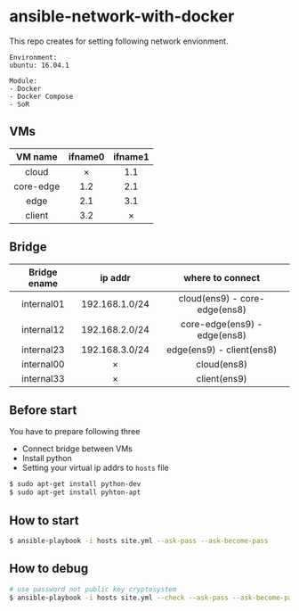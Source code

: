 # ansible-network-with-docker
This repo creates for setting following network envionment.

```console
Environment:
ubuntu: 16.04.1 

Module:
- Docker
- Docker Compose
- SoR 
```

## VMs
| VM name | ifname0 | ifname1 |
| :-----: | :-----: | :-----: |
| cloud   |  ×      |  1.1    |
| core-edge | 1.2   | 2.1     | 
| edge    |  2.1    |  3.1    | 
| client  | 3.2     |  ×      |

## Bridge
| Bridge ename | ip addr |  where to connect | 
| :-----: | :-----: | :----: |
| internal01 |  192.168.1.0/24 | cloud(ens9) - core-edge(ens8) |
| internal12 |  192.168.2.0/24 | core-edge(ens9) - edge(ens8) |
| internal23 |  192.168.3.0/24 | edge(ens9) - client(ens8) |
| internal00 | × | cloud(ens8) |
| internal33 | × | client(ens9) |


## Before start 
You have to prepare following three
- Connect bridge between VMs
- Install python
- Setting your virtual ip addrs to `hosts` file

```bash
$ sudo apt-get install python-dev
$ sudo apt-get install pyhton-apt
```

## How to start 
```bash
$ ansible-playbook -i hosts site.yml --ask-pass --ask-become-pass
````


## How to debug
```bash
# use password not public key cryptosystem
$ ansible-playbook -i hosts site.yml --check --ask-pass --ask-become-pass
```
